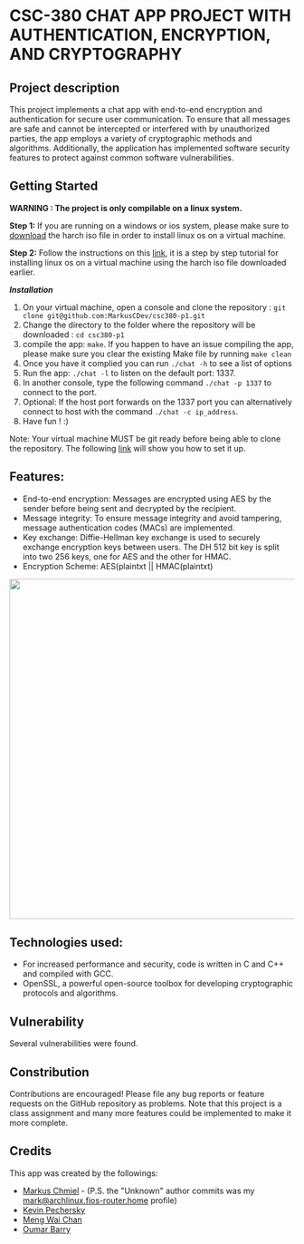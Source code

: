 # CSC-380 CHAT APP PROJECT WITH AUTHENTICATION, ENCRYPTION, AND CRYPTOGRAPHY

## Project description

This project implements a chat app with end-to-end encryption and authentication for secure user communication. To ensure that all messages are safe and cannot be intercepted or interfered with by unauthorized parties, the app employs a variety of cryptographic methods and algorithms. Additionally, the application has implemented software security features to protect against common software vulnerabilities.

## Getting Started

**WARNING : The project is only compilable on a linux system.**

**Step 1:** If you are running on a windows or ios system, please make sure to [download](https://geo.mirror.pkgbuild.com/iso/2023.03.01/archlinux-2023.03.01-x86_64.iso) the harch iso file in order to install linux os on a virtual machine.

**Step 2:** Follow the instructions on this [link](https://itsfoss.com/install-arch-linux-virtualbox/), it is a step by step tutorial for installing linux os on a virtual machine using the harch iso file downloaded earlier.

**_Installation_**

1. On your virtual machine, open a console and clone the repository : `git clone git@github.com:MarkusCDev/csc380-p1.git`
2. Change the directory to the folder where the repository will be downloaded : `cd csc380-p1`
3. compile the app: `make`. If you happen to have an issue compiling the app, please make sure you clear the existing Make file by running `make clean`
4. Once you have it complied you can run `./chat -h` to see a list of options
5. Run the app: `./chat -l` to listen on the default port: 1337.
6. In another console, type the following command `./chat -p 1337` to connect to the port.
7. Optional: If the host port forwards on the 1337 port you can alternatively connect to host with the command `./chat -c ip_address`.
8. Have fun ! :)

Note: Your virtual machine MUST be git ready before being able to clone the repository. The following [link](https://docs.github.com/en/authentication/connecting-to-github-with-ssh/checking-for-existing-ssh-keys) will show you how to set it up.

## Features:

- End-to-end encryption: Messages are encrypted using AES by the sender before being sent and decrypted by the recipient.
- Message integrity: To ensure message integrity and avoid tampering, message authentication codes (MACs) are implemented.
- Key exchange: Diffie-Hellman key exchange is used to securely exchange encryption keys between users. The DH 512 bit key is split into two 256 keys, one for AES and the other for HMAC.
- Encryption Scheme: AES(plaintxt || HMAC(plaintxt) 
<img src="https://i.gyazo.com/c07040b082eef0f846abea7d8c4b322d.png" width=600>

## Technologies used:

- For increased performance and security, code is written in C and C++ and compiled with GCC.
- OpenSSL, a powerful open-source toolbox for developing cryptographic protocols and algorithms.

## Vulnerability

Several vulnerabilities were found.

## Constribution

Contributions are encouraged! Please file any bug reports or feature requests on the GitHub repository as problems.
Note that this project is a class assignment and many more features could be implemented to make it more complete.

## Credits

This app was created by the followings:

- [Markus Chmiel](https://github.com/MarkusCDev) - (P.S. the "Unknown" author commits was my <mark@archlinux.fios-router.home> profile)
- [Kevin Pechersky](https://github.com/BigboiKesha)
- [Meng Wai Chan](https://github.com/mengwaichan)
- [Oumar Barry](https://github.com/OumB2021)
